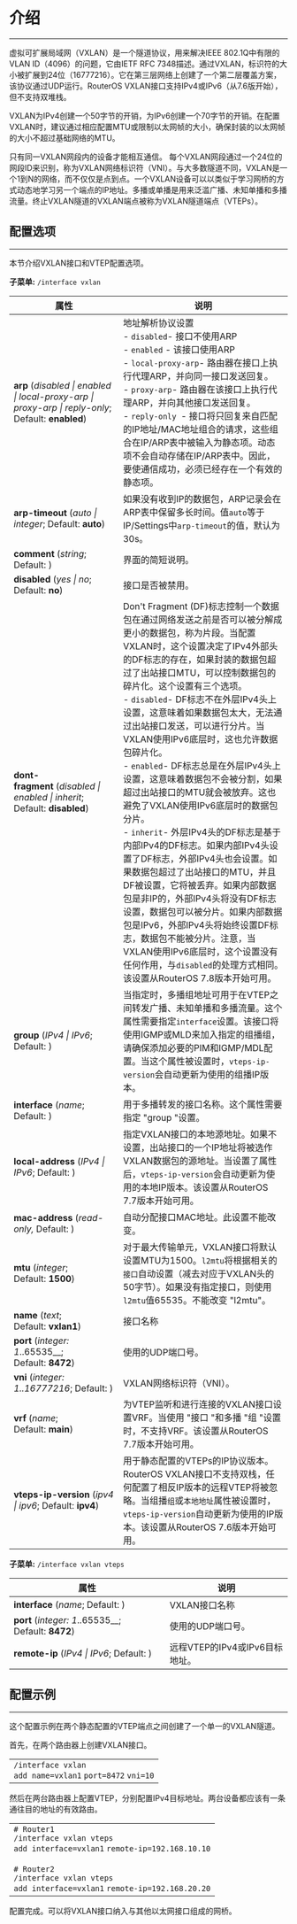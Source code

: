 # 介绍

___

虚拟可扩展局域网（VXLAN）是一个隧道协议，用来解决IEEE 802.1Q中有限的VLAN ID（4096）的问题，它由IETF RFC 7348描述。通过VXLAN，标识符的大小被扩展到24位（16777216）。它在第三层网络上创建了一个第二层覆盖方案，该协议通过UDP运行。RouterOS VXLAN接口支持IPv4或IPv6（从7.6版开始），但不支持双堆栈。

VXLAN为IPv4创建一个50字节的开销，为IPv6创建一个70字节的开销。在配置VXLAN时，建议通过相应配置MTU或限制以太网帧的大小，确保封装的以太网帧的大小不超过基础网络的MTU。

只有同一VXLAN网段内的设备才能相互通信。 每个VXLAN网段通过一个24位的网段ID来识别，称为VXLAN网络标识符（VNI）。与大多数隧道不同，VXLAN是一个1到N的网络，而不仅仅是点到点。一个VXLAN设备可以以类似于学习网桥的方式动态地学习另一个端点的IP地址。多播或单播是用来泛滥广播、未知单播和多播流量。终止VXLAN隧道的VXLAN端点被称为VXLAN隧道端点（VTEPs）。

## 配置选项

___

本节介绍VXLAN接口和VTEP配置选项。

**子菜单:** `/interface vxlan`

| 属性                                                                                                | 说明                                                                                                                                                                                                                                                                                                                                                                                                                                                                                                                                                                                                                                                                                                                                                                                                                                                                                                                                                                                 |
| --------------------------------------------------------------------------------------------------- | ------------------------------------------------------------------------------------------------------------------------------------------------------------------------------------------------------------------------------------------------------------------------------------------------------------------------------------------------------------------------------------------------------------------------------------------------------------------------------------------------------------------------------------------------------------------------------------------------------------------------------------------------------------------------------------------------------------------------------------------------------------------------------------------------------------------------------------------------------------------------------------------------------------------------------------------------------------------------------------ |
| **arp** (_disabled \| enabled \| local-proxy-arp \| proxy-arp \| reply-only_; Default: **enabled**) | 地址解析协议设置 <br>- `disabled`- 接口不使用ARP<br>- `enabled` - 该接口使用ARP<br>- `local-proxy-arp`- 路由器在接口上执行代理ARP，并向同一接口发送回复。<br>- `proxy-arp`- 路由器在该接口上执行代理ARP，并向其他接口发送回复。<br>- `reply-only `- 接口将只回复来自匹配的IP地址/MAC地址组合的请求，这些组合在IP/ARP表中被输入为静态项。动态项不会自动存储在IP/ARP表中。因此，要使通信成功，必须已经存在一个有效的静态项。                                                                                                                                                                                                                                                                                                                                                                                                                                                                                                                                                           |
| **arp-timeout** (_auto \| integer_; Default: **auto**)                                              | 如果没有收到IP的数据包，ARP记录会在ARP表中保留多长时间。值`auto`等于IP/Settings中`arp-timeout`的值，默认为30s。                                                                                                                                                                                                                                                                                                                                                                                                                                                                                                                                                                                                                                                                                                                                                                                                                                                                      |
| **comment** (_string_; Default: )                                                                   | 界面的简短说明。                                                                                                                                                                                                                                                                                                                                                                                                                                                                                                                                                                                                                                                                                                                                                                                                                                                                                                                                                                     |
| **disabled** (_yes \| no_; Default: **no**)                                                         | 接口是否被禁用。                                                                                                                                                                                                                                                                                                                                                                                                                                                                                                                                                                                                                                                                                                                                                                                                                                                                                                                                                                     |
| **dont-fragment** (_disabled \| enabled \| inherit_; Default: **disabled**)                         | Don't Fragment (DF)标志控制一个数据包在通过网络发送之前是否可以被分解成更小的数据包，称为片段。当配置VXLAN时，这个设置决定了IPv4外部头的DF标志的存在，如果封装的数据包超过了出站接口MTU，可以控制数据包的碎片化。这个设置有三个选项。<br>- `disabled`- DF标志不在外层IPv4头上设置，这意味着如果数据包太大，无法通过出站接口发送，可以进行分片。当VXLAN使用IPv6底层时，这也允许数据包碎片化。<br>- `enabled`- DF标志总是在外层IPv4头上设置，这意味着数据包不会被分割，如果超过出站接口的MTU就会被放弃。这也避免了VXLAN使用IPv6底层时的数据包分片。<br>- `inherit`- 外层IPv4头的DF标志是基于内部IPv4的DF标志。如果内部IPv4头设置了DF标志，外部IPv4头也会设置。如果数据包超过了出站接口的MTU，并且DF被设置，它将被丢弃。如果内部数据包是非IP的，外部IPv4头将没有DF标志设置，数据包可以被分片。如果内部数据包是IPv6，外部IPv4头将始终设置DF标志，数据包不能被分片。注意，当VXLAN使用IPv6底层时，这个设置没有任何作用，与`disabled`的处理方式相同。<br>该设置从RouterOS 7.8版本开始可用。 |
| **group** (_IPv4 \| IPv6_; Default: )                                                               | 当指定时，多播组地址可用于在VTEP之间转发广播、未知单播和多播流量。这个属性需要指定`interface`设置。该接口将使用IGMP或MLD来加入指定的组播组，请确保添加必要的PIM和IGMP/MDL配置。当这个属性被设置时，`vteps-ip-version`会自动更新为使用的组播IP版本。                                                                                                                                                                                                                                                                                                                                                                                                                                                                                                                                                                                                                                                                                                                                  |
| **interface** (_name_; Default: )                                                                   | 用于多播转发的接口名称。这个属性需要指定 "group "设置。                                                                                                                                                                                                                                                                                                                                                                                                                                                                                                                                                                                                                                                                                                                                                                                                                                                                                                                              |
| **local-address** (_IPv4 \| IPv6_; Default: )                                                       | 指定VXLAN接口的本地源地址。如果不设置，出站接口的一个IP地址将被选作VXLAN数据包的源地址。当设置了属性后，`vteps-ip-version`会自动更新为使用的本地IP版本。该设置从RouterOS 7.7版本开始可用。                                                                                                                                                                                                                                                                                                                                                                                                                                                                                                                                                                                                                                                                                                                                                                                           |
| **mac-address** (_read-only,_ Default: )                                                            | 自动分配接口MAC地址。此设置不能改变。                                                                                                                                                                                                                                                                                                                                                                                                                                                                                                                                                                                                                                                                                                                                                                                                                                                                                                                                                |
| **mtu** (_integer_; Default: **1500**)                                                              | 对于最大传输单元，VXLAN接口将默认设置MTU为1500。`l2mtu`将根据相关的`接口`自动设置（减去对应于VXLAN头的50字节）。如果没有指定接口，则使用`l2mtu`值65535。不能改变 "l2mtu"。                                                                                                                                                                                                                                                                                                                                                                                                                                                                                                                                                                                                                                                                                                                                                                                                           |
| **name** (_text_; Default: **vxlan1**)                                                              | 接口名称                                                                                                                                                                                                                                                                                                                                                                                                                                                                                                                                                                                                                                                                                                                                                                                                                                                                                                                                                                             |
| **port** (_integer: 1_..65535__; Default: **8472**)                                                 | 使用的UDP端口号。                                                                                                                                                                                                                                                                                                                                                                                                                                                                                                                                                                                                                                                                                                                                                                                                                                                                                                                                                                    |
| **vni** (_integer: 1..16777216_; Default: )                                                         | VXLAN网络标识符（VNI）。                                                                                                                                                                                                                                                                                                                                                                                                                                                                                                                                                                                                                                                                                                                                                                                                                                                                                                                                                             |
| **vrf** (_name_; Default: **main**)                                                                 | 为VTEP监听和进行连接的VXLAN接口设置VRF。当使用 "接口 "和多播 "组 "设置时，不支持VRF。该设置从RouterOS 7.7版本开始可用。                                                                                                                                                                                                                                                                                                                                                                                                                                                                                                                                                                                                                                                                                                                                                                                                                                                              |
| **vteps-ip-version** (_ipv4 \| ipv6_; Default: **ipv4**)                                            | 用于静态配置的VTEPs的IP协议版本。RouterOS VXLAN接口不支持双栈，任何配置了相反IP版本的远程VTEP将被忽略。当组播`组`或`本地地址`属性被设置时，`vteps-ip-version`自动更新为使用的IP版本。该设置从RouterOS 7.6版本开始可用。                                                                                                                                                                                                                                                                                                                                                                                                                                                                                                                                                                                                                                                                                                                                                              |
  
**子菜单:** `/interface vxlan vteps`

| 属性                                                                     | 说明                           |
| ------------------------------------------------------------------------ | ------------------------------ |
| **interface** (_name_; Default: )                                        | VXLAN接口名称                  |
| **port** (_integer: 1_..65535__; Default: **8472**)                      | 使用的UDP端口号。              |
| **remote-ip** (_IPv4                                \| IPv6_; Default: ) | 远程VTEP的IPv4或IPv6目标地址。 |

## 配置示例

___

这个配置示例在两个静态配置的VTEP端点之间创建了一个单一的VXLAN隧道。

首先，在两个路由器上创建VXLAN接口。

<table border="0" cellpadding="0" cellspacing="0"><tbody><tr><td class="code"><div class="container" title="Hint: double-click to select code"><div class="line number1 index0 alt2" data-bidi-marker="true"><code class="ros constants">/interface vxlan</code></div><div class="line number2 index1 alt1" data-bidi-marker="true"><code class="ros functions">add </code><code class="ros value">name</code><code class="ros plain">=vxlan1</code> <code class="ros value">port</code><code class="ros plain">=8472</code> <code class="ros value">vni</code><code class="ros plain">=10</code></div></div></td></tr></tbody></table>

然后在两台路由器上配置VTEP，分别配置IPv4目标地址。两台设备都应该有一条通往目的地址的有效路由。

<table border="0" cellpadding="0" cellspacing="0"><tbody><tr><td class="code"><div class="container" title="Hint: double-click to select code"><div class="line number1 index0 alt2" data-bidi-marker="true"><code class="ros comments"># Router1</code></div><div class="line number2 index1 alt1" data-bidi-marker="true"><code class="ros constants">/interface vxlan vteps</code></div><div class="line number3 index2 alt2" data-bidi-marker="true"><code class="ros functions">add </code><code class="ros value">interface</code><code class="ros plain">=vxlan1</code> <code class="ros value">remote-ip</code><code class="ros plain">=192.168.10.10</code></div><div class="line number4 index3 alt1" data-bidi-marker="true">&nbsp;</div><div class="line number5 index4 alt2" data-bidi-marker="true"><code class="ros comments"># Router2</code></div><div class="line number6 index5 alt1" data-bidi-marker="true"><code class="ros constants">/interface vxlan vteps</code></div><div class="line number7 index6 alt2" data-bidi-marker="true"><code class="ros functions">add </code><code class="ros value">interface</code><code class="ros plain">=vxlan1</code> <code class="ros value">remote-ip</code><code class="ros plain">=192.168.20.20</code></div></div></td></tr></tbody></table>

配置完成。可以将VXLAN接口纳入与其他以太网接口组成的网桥。
